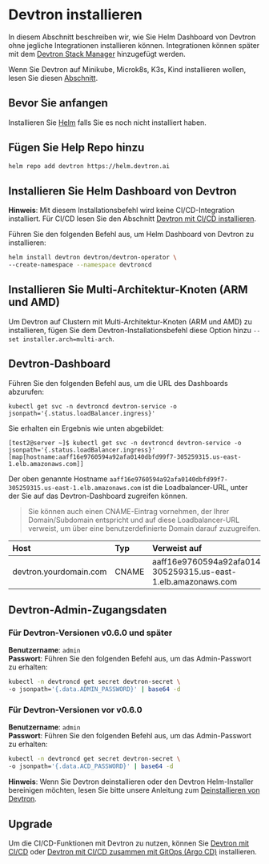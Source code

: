 ﻿# Devtron installieren
In diesem Abschnitt beschreiben wir, wie Sie Helm Dashboard von Devtron ohne jegliche Integrationen installieren können. Integrationen können später mit dem [Devtron Stack Manager](https://docs.devtron.ai/v/v0.6/usage/integrations) hinzugefügt werden.

Wenn Sie Devtron auf Minikube, Microk8s, K3s, Kind installieren wollen, lesen Sie diesen [Abschnitt](./Install-devtron-on-Minikube-Microk8s-K3s-Kind.md).
## Bevor Sie anfangen
Installieren Sie [Helm](https://helm.sh/docs/intro/install/) falls Sie es noch nicht installiert haben.
## Fügen Sie Help Repo hinzu
~~~ bash
helm repo add devtron https://helm.devtron.ai
~~~
## Installieren Sie Helm Dashboard von Devtron
**Hinweis**: Mit diesem Installationsbefehl wird keine CI/CD-Integration installiert. Für CI/CD lesen Sie den Abschnitt [Devtron mit CI/CD installieren](https://docs.devtron.ai/install/install-devtron-with-cicd).

Führen Sie den folgenden Befehl aus, um Helm Dashboard von Devtron zu installieren:
~~~ bash
helm install devtron devtron/devtron-operator \
--create-namespace --namespace devtroncd
~~~
## Installieren Sie Multi-Architektur-Knoten (ARM und AMD)

Um Devtron auf Clustern mit Multi-Architektur-Knoten (ARM und AMD) zu installieren, fügen Sie dem Devtron-Installationsbefehl diese Option hinzu `--set installer.arch=multi-arch`.

[//]: # (Wenn Sie planen, Hyperion für `Production Deployments` zu verwenden, beachten Sie bitte unsere empfohlenen Overrides für [Devtron Installation]&#40;override-default-devtron-installation-configs.md&#41;)

[//]: # (## Status der Installation)

[//]: # ()
[//]: # (Den folgenden Befehl ausführen)

[//]: # ()
[//]: # (```bash)

[//]: # (kubectl -n devtroncd get installers installer-devtron -o jsonpath='{.status.sync.status}')

[//]: # (```)
## Devtron-Dashboard
Führen Sie den folgenden Befehl aus, um die URL des Dashboards abzurufen:
~~~ text
kubectl get svc -n devtroncd devtron-service -o jsonpath='{.status.loadBalancer.ingress}'
~~~

Sie erhalten ein Ergebnis wie unten abgebildet:
~~~ text
[test2@server ~]$ kubectl get svc -n devtroncd devtron-service -o jsonpath='{.status.loadBalancer.ingress}'
[map[hostname:aaff16e9760594a92afa0140dbfd99f7-305259315.us-east-1.elb.amazonaws.com]]
~~~

Der oben genannte Hostname `aaff16e9760594a92afa0140dbfd99f7-305259315.us-east-1.elb.amazonaws.com` ist die Loadbalancer-URL, unter der Sie auf das Devtron-Dashboard zugreifen können.

> Sie können auch einen CNAME-Eintrag vornehmen, der Ihrer Domain/Subdomain entspricht und auf diese Loadbalancer-URL verweist, um über eine benutzerdefinierte Domain darauf zuzugreifen.

| Host | Typ | Verweist auf |
| :- | :- | :- |
| devtron.yourdomain.com | CNAME | aaff16e9760594a92afa0140dbfd99f7-305259315.us-east-1.elb.amazonaws.com|

## Devtron-Admin-Zugangsdaten

### Für Devtron-Versionen v0.6.0 und später

**Benutzername**: `admin` <br>
**Passwort**: Führen Sie den folgenden Befehl aus, um das Admin-Passwort zu erhalten:
~~~ bash
kubectl -n devtroncd get secret devtron-secret \
-o jsonpath='{.data.ADMIN_PASSWORD}' | base64 -d
~~~
### Für Devtron-Versionen vor v0.6.0
**Benutzername**: `admin` <br>
**Passwort**: Führen Sie den folgenden Befehl aus, um das Admin-Passwort zu erhalten:
~~~ bash
kubectl -n devtroncd get secret devtron-secret \
-o jsonpath='{.data.ACD_PASSWORD}' | base64 -d
~~~

**Hinweis**: Wenn Sie Devtron deinstallieren oder den Devtron Helm-Installer bereinigen möchten, lesen Sie bitte unsere Anleitung zum [Deinstallieren von Devtron](https://docs.devtron.ai/install/uninstall-devtron).
## Upgrade
Um die CI/CD-Funktionen mit Devtron zu nutzen, können Sie [Devtron mit CI/CD](https://docs.devtron.ai/install/install-devtron-with-cicd) oder [Devtron mit CI/CD zusammen mit GitOps (Argo CD)](https://docs.devtron.ai/install/install-devtron-with-cicd-with-gitops) installieren.
